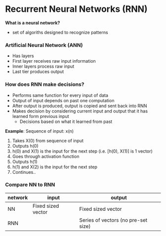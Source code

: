 # Recurrent Neural Networks (RNN)

**What is a neural network?**
- set of algoriths designed to recognize patterns

### Artificial Neural Network (ANN)
- Has layers
- First layer receives raw input information
- Inner layers process raw input
- Last tier produces output


### How does RNN make decisions?
- Performs same function for every input of data
- Output of input depends on past one computation
- After output is produced, output is copied and sent back into RNN
- Makes decision by considering current input and output that it has learned form previous input 
  - Decisions based on what it learned from past

**Example**:
Sequence of input: x(n)
1. Takes X(0) from sequence of input
2. Outputs h(0)
3. h(0) and X(1) is the input for the next step (i.e. [h(0), X(1)] is 1 vector)
4. Goes through activation function
5. Outputs h(1)
6. h(1) and X(2) is the input for the next step
7. Continues..

### Compare NN to RNN
| network | input              | output                              |
|---------|--------------------|-------------------------------------|
| NN      | Fixed sized vector | Fixed sized vector                  |
| RNN     |                    | Series of vectors (no pre-set size) |
